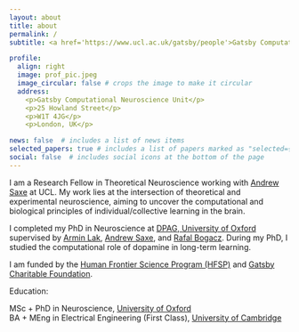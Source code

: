 ```yaml
---
layout: about
title: about
permalink: /
subtitle: <a href='https://www.ucl.ac.uk/gatsby/people'>Gatsby Computational Neuroscience Unit, University College London</a>

profile:
  align: right
  image: prof_pic.jpeg
  image_circular: false # crops the image to make it circular
  address: 
    <p>Gatsby Computational Neuroscience Unit</p>
    <p>25 Howland Street</p>
    <p>W1T 4JG</p>
    <p>London, UK</p>

news: false  # includes a list of news items
selected_papers: true # includes a list of papers marked as "selected={true}"
social: false  # includes social icons at the bottom of the page
---
```


I am a Research Fellow in Theoretical Neuroscience working with [Andrew Saxe](https://www.sainsburywellcome.org/web/people/andrew-saxe) at UCL. My work lies at the intersection of theoretical and experimental neuroscience, aiming to uncover the computational and biological principles of individual/collective learning in the brain.

I completed my PhD in Neuroscience at [DPAG, University of Oxford](https://www.dpag.ox.ac.uk/) supervised by [Armin Lak](https://www.dpag.ox.ac.uk/team/armin-lak), [Andrew Saxe](https://www.sainsburywellcome.org/web/people/andrew-saxe), and [Rafal Bogacz](https://www.mrcbndu.ox.ac.uk/people/prof-rafal-bogacz). During my PhD, I studied the computational role of dopamine in long-term learning.

I am funded by the [Human Frontier Science Program (HFSP)](https://www.hfsp.org/) and [Gatsby Charitable Foundation](https://www.gatsby.org.uk/).

Education:

MSc + PhD in Neuroscience, [University of Oxford](https://www.ox.ac.uk/)<br>
BA + MEng in Electrical Engineering (First Class), [University of Cambridge](https://www.cam.ac.uk/)

